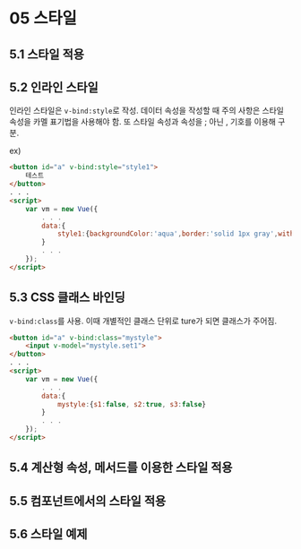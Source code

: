 # 05 스타일

## 5.1 스타일 적용

## 5.2 인라인 스타일

인라인 스타일은 `v-bind:style`로 작성. 데이터 속성을 작성할 때 주의 사항은 스타일 속성을 카멜 표기법을 사용해야 함. 또 스타일 속성과 속성을 ; 아닌 , 기호를 이용해 구분.

ex)

```html
<button id="a" v-bind:style="style1">
    테스트
</button>
. . .
<script>
    var vm = new Vue({
        . . .
        data:{
            style1:{backgroundColor:'aqua',border:'solid 1px gray',with:'100px',textAlign:'center'}
        }
        . . . 
    });
</script>
```

## 5.3 CSS 클래스 바인딩

`v-bind:class`를 사용. 이때 개별적인 클래스 단위로 ture가 되면 클래스가 주어짐.

```html
<button id="a" v-bind:class="mystyle">
    <input v-model="mystyle.set1">
</button>
. . .
<script>
    var vm = new Vue({
        . . .
        data:{
        	mystyle:{s1:false, s2:true, s3:false}
        }
        . . . 
    });
</script>
```

## 5.4 계산형 속성, 메서드를 이용한 스타일 적용

## 5.5 컴포넌트에서의 스타일 적용

## 5.6 스타일 예제